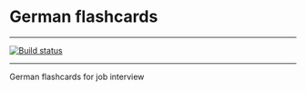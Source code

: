 # German flashcards

---

[![Build status](https://github.com/akwilina/german_flashcards/workflows/Build/badge.svg)](https://github.com/akwilina/german_flashcards/actions)

---

German flashcards for job interview 
